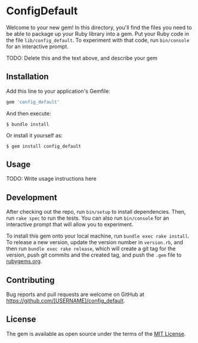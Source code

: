 # ConfigDefault

Welcome to your new gem! In this directory, you'll find the files you need to be able to package up your Ruby library into a gem. Put your Ruby code in the file `lib/config_default`. To experiment with that code, run `bin/console` for an interactive prompt.

TODO: Delete this and the text above, and describe your gem

## Installation

Add this line to your application's Gemfile:

```ruby
gem 'config_default'
```

And then execute:

    $ bundle install

Or install it yourself as:

    $ gem install config_default

## Usage

TODO: Write usage instructions here

## Development

After checking out the repo, run `bin/setup` to install dependencies. Then, run `rake spec` to run the tests. You can also run `bin/console` for an interactive prompt that will allow you to experiment.

To install this gem onto your local machine, run `bundle exec rake install`. To release a new version, update the version number in `version.rb`, and then run `bundle exec rake release`, which will create a git tag for the version, push git commits and the created tag, and push the `.gem` file to [rubygems.org](https://rubygems.org).

## Contributing

Bug reports and pull requests are welcome on GitHub at https://github.com/[USERNAME]/config_default.

## License

The gem is available as open source under the terms of the [MIT License](https://opensource.org/licenses/MIT).
